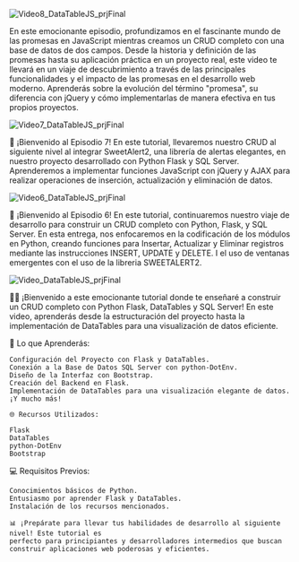 ![Video8_DataTableJS_prjFinal](https://github.com/mectoys/CRUD_DataTablesDB/assets/7143758/0b206e42-8ad4-481b-92a4-3428b4f7ee00)

En este emocionante episodio, profundizamos en el fascinante mundo de las promesas en JavaScript mientras creamos un CRUD completo con una base de datos de dos campos. Desde la historia y definición de las promesas hasta su aplicación práctica en un proyecto real, este video te llevará en un viaje de descubrimiento a través de las principales funcionalidades y el impacto de las promesas en el desarrollo web moderno. Aprenderás sobre la evolución del término "promesa", su diferencia con jQuery y cómo implementarlas de manera efectiva en tus propios proyectos.

![Video7_DataTableJS_prjFinal](https://github.com/mectoys/CRUD_DataTablesDB/assets/7143758/aa3b4d5a-2545-490c-b9b6-ff43b9c1a279)

🚀 ¡Bienvenido al Episodio 7! En este tutorial, llevaremos nuestro CRUD al siguiente nivel al integrar SweetAlert2, una librería de alertas elegantes, en nuestro proyecto desarrollado con Python Flask y SQL Server. Aprenderemos a implementar funciones JavaScript con jQuery y AJAX para realizar operaciones de inserción, actualización y eliminación de datos.

![Video6_DataTableJS_prjFinal](https://github.com/mectoys/CRUD_DataTablesDB/assets/7143758/85a44d66-ab42-4f8f-aea2-a259765d7cd4)

🚀 ¡Bienvenido al Episodio 6! En este tutorial, continuaremos nuestro viaje de desarrollo para construir un CRUD completo con Python, Flask, y SQL Server. En esta entrega, nos enfocaremos en la codificación de los módulos en Python, creando funciones para Insertar, Actualizar y Eliminar registros mediante las instrucciones INSERT, UPDATE y DELETE. I el uso de ventanas emergentes con el uso de la libreria SWEETALERT2.

![Video_DataTableJS_prjFinal](https://github.com/mectoys/CRUD_DataTablesDB/assets/7143758/6268c13a-1ad2-4d7c-959c-42dba80c45cb)

👨‍💻 ¡Bienvenido a este emocionante tutorial donde te enseñaré a construir un CRUD completo con Python Flask, DataTables y SQL Server! En este video, 
aprenderás desde la estructuración del proyecto hasta la implementación de DataTables para una visualización de datos eficiente.

🚀 Lo que Aprenderás:

    Configuración del Proyecto con Flask y DataTables.
    Conexión a la Base de Datos SQL Server con python-DotEnv.
    Diseño de la Interfaz con Bootstrap.
    Creación del Backend en Flask.
    Implementación de DataTables para una visualización elegante de datos.
    ¡Y mucho más!

    🌐 Recursos Utilizados:

    Flask
    DataTables
    python-DotEnv
    Bootstrap

💻 Requisitos Previos:

    Conocimientos básicos de Python.
    Entusiasmo por aprender Flask y DataTables.
    Instalación de los recursos mencionados.

    📊 ¡Prepárate para llevar tus habilidades de desarrollo al siguiente nivel! Este tutorial es 
    perfecto para principiantes y desarrolladores intermedios que buscan construir aplicaciones web poderosas y eficientes.
